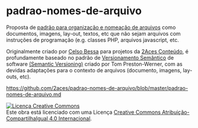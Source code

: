 # padrao-nomes-de-arquivo
Proposta de [padrão para organização e nomeação de arquivos](https://github.com/2aces/padrao-nomes-de-arquivo/blob/master/padrao-nomes-de-arquivo.md) como documentos, imagens, lay-out, textos, etc que não sejam arquivos com instruções de programação (e.g. classes PHP, arquivos javascript, etc. 

Originalmente criado por [Celso Bessa](https://www.celsobessa.com.br/2016/01/05/organizando-os-arquivos/) para projetos da [2Aces Conteúdo](https://www.2aces.com.br), é profundamente baseado no padrão de [Versionamento Semântico](http://semver.org/lang/pt-BR/) de software [(Semantic Versioning)](http://semver.org/) criado por Tom Preston-Werner, com as devidas adaptações para o contexto de arquivos (documento, imagens, lay-outs, etc).

https://github.com/2aces/padrao-nomes-de-arquivo/blob/master/padrao-nomes-de-arquivo.md

<a rel="license" href="http://creativecommons.org/licenses/by-sa/4.0/"><img alt="Licença Creative Commons" style="border-width:0" src="https://i.creativecommons.org/l/by-sa/4.0/88x31.png" /></a><br />Este obra está licenciado com uma Licença <a rel="license" href="http://creativecommons.org/licenses/by-sa/4.0/">Creative Commons Atribuição-CompartilhaIgual 4.0 Internacional</a>.
